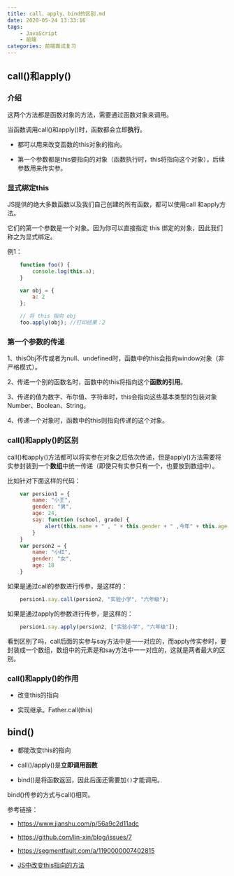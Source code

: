 ```yaml
---
title: call、apply、bind的区别.md
date: 2020-05-24 13:33:16
tags: 
    - JavaScript
    - 前端
categories: 前端面试复习
---
```

## call()和apply()

### 介绍

这两个方法都是函数对象的方法，需要通过函数对象来调用。

当函数调用call()和apply()时，函数都会立即**执行**。

- 都可以用来改变函数的this对象的指向。

- 第一个参数都是this要指向的对象（函数执行时，this将指向这个对象），后续参数用来传实参。

### 显式绑定this

JS提供的绝大多数函数以及我们自己创建的所有函数，都可以使用call 和apply方法。

它们的第一个参数是一个对象。因为你可以直接指定 this 绑定的对象，因此我们称之为显式绑定。

例1：

```javascript
    function foo() {
        console.log(this.a);
    }

    var obj = {
        a: 2
    };

    // 将 this 指向 obj
    foo.apply(obj); //打印结果：2
```

### 第一个参数的传递

1、thisObj不传或者为null、undefined时，函数中的this会指向window对象（非严格模式）。

2、传递一个别的函数名时，函数中的this将指向这个**函数的引用**。

3、传递的值为数字、布尔值、字符串时，this会指向这些基本类型的包装对象Number、Boolean、String。

4、传递一个对象时，函数中的this则指向传递的这个对象。


### call()和apply()的区别

call()和apply()方法都可以将实参在对象之后依次传递，但是apply()方法需要将实参封装到一个**数组**中统一传递（即使只有实参只有一个，也要放到数组中）。

比如针对下面这样的代码：

```javascript
    var persion1 = {
        name: "小王",
        gender: "男",
        age: 24,
        say: function (school, grade) {
            alert(this.name + " , " + this.gender + " ,今年" + this.age + " ,在" + school + "上" + grade);
        }
    }
    var person2 = {
        name: "小红",
        gender: "女",
        age: 18
    }
```

如果是通过call的参数进行传参，是这样的：

```javascript
	persion1.say.call(persion2, "实验小学", "六年级");
```

如果是通过apply的参数进行传参，是这样的：

```javascript
	persion1.say.apply(persion2, ["实验小学", "六年级"]);
```

看到区别了吗，call后面的实参与say方法中是一一对应的，而apply传实参时，要封装成一个数组，数组中的元素是和say方法中一一对应的，这就是两者最大的区别。

### call()和apply()的作用

- 改变this的指向

- 实现继承。Father.call(this)

## bind()

- 都能改变this的指向

- call()/apply()是**立即调用函数**

- bind()是将函数返回，因此后面还需要加`()`才能调用。

bind()传参的方式与call()相同。

参考链接：

- <https://www.jianshu.com/p/56a9c2d11adc>

- <https://github.com/lin-xin/blog/issues/7>

- <https://segmentfault.com/a/1190000007402815>

- [JS中改变this指向的方法](http://www.xiaoxiaohan.com/js/38.html)





